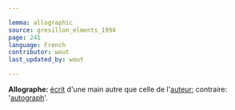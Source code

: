 ```yaml
---

lemma: allographic
source: gresillon_elments_1994
page: 241
language: French
contributor: wout
last_updated_by: wout

---
```


**Allographe:** [écrit](writingProduct.html) d'une main autre que celle de l'[auteur](author.html); contraire: '[autograph](holograph.html)'.

